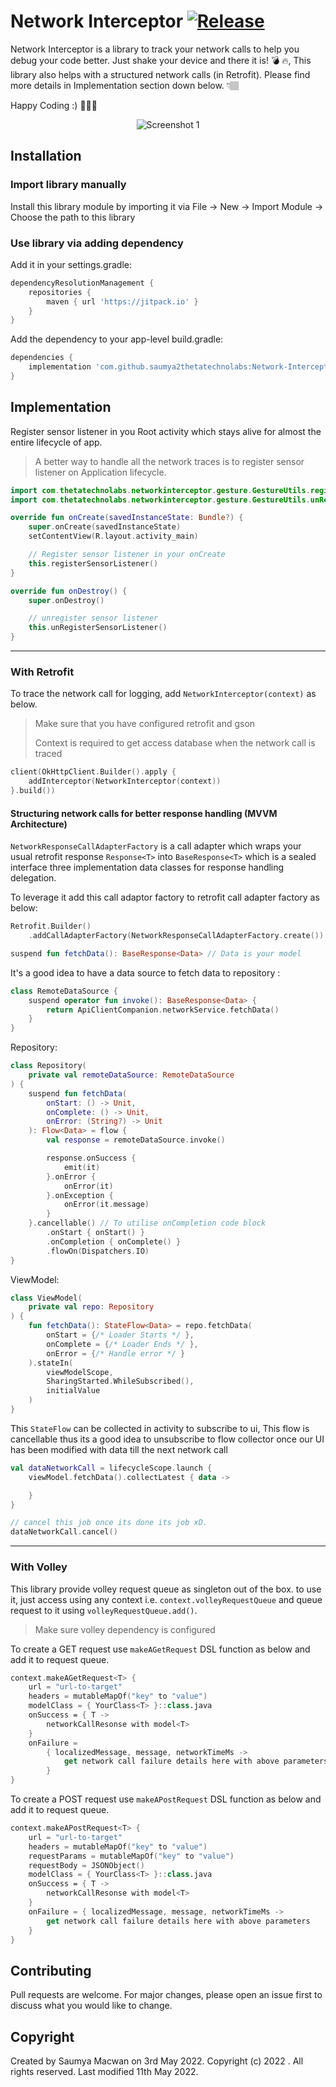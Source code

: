 # Network Interceptor [![Release](https://jitpack.io/v/saumya2thetatechnolabs/Network-Interceptor.svg?style=flat-square)](https://jitpack.io/#saumya2thetatechnolabs/Network-Interceptor)

Network Interceptor is a library to track your network calls to help you debug your code better.
Just shake your device and there it is! 💣 🔥, This library also helps with a structured network
calls (in Retrofit). Please find more details in Implementation section down below. 👇🏽

Happy Coding :) 👨🏽‍💻


<p align="center">
  <img src="" title="Screenshot 1">
</p>

## Installation

### Import library manually

Install this library module by importing it via File -> New -> Import Module -> Choose the path to
this library

### Use library via adding dependency

Add it in your settings.gradle:

```groovy
dependencyResolutionManagement {
    repositories {
        maven { url 'https://jitpack.io' }
    }
}
```

Add the dependency to your app-level build.gradle:

```groovy
dependencies {
    implementation 'com.github.saumya2thetatechnolabs:Network-Interceptor:{latest-version}'
}
```

## Implementation

Register sensor listener in you Root activity which stays alive for almost the entire lifecycle of
app.
> A better way to handle all the network traces is to register sensor listener on Application lifecycle.

```kotlin
import com.thetatechnolabs.networkinterceptor.gesture.GestureUtils.registerSensorListener
import com.thetatechnolabs.networkinterceptor.gesture.GestureUtils.unRegisterSensorListener

override fun onCreate(savedInstanceState: Bundle?) {
    super.onCreate(savedInstanceState)
    setContentView(R.layout.activity_main)

    // Register sensor listener in your onCreate
    this.registerSensorListener()
}

override fun onDestroy() {
    super.onDestroy()

    // unregister sensor listener
    this.unRegisterSensorListener()
}
```

---

### With Retrofit

To trace the network call for logging, add `NetworkInterceptor(context)` as below.
> Make sure that you have configured retrofit and gson
>
>Context is required to get access database when the network call is traced

```kotlin
client(OkHttpClient.Builder().apply {
    addInterceptor(NetworkInterceptor(context))
}.build())
```

#### Structuring network calls for better response handling (MVVM Architecture)

`NetworkResponseCallAdapterFactory` is a call adapter which wraps your usual retrofit
response `Response<T>` into `BaseResponse<T>` which is a sealed interface three implementation data
classes for response handling delegation.

To leverage it add this call adaptor factory to retrofit call adapter factory as below:

```kotlin
Retrofit.Builder()
    .addCallAdapterFactory(NetworkResponseCallAdapterFactory.create())

suspend fun fetchData(): BaseResponse<Data> // Data is your model
```

It's a good idea to have a data source to fetch data to repository :

```kotlin
class RemoteDataSource {
    suspend operator fun invoke(): BaseResponse<Data> {
        return ApiClientCompanion.networkService.fetchData()
    }
}
```

Repository:

```kotlin
class Repository(
    private val remoteDataSource: RemoteDataSource
) {
    suspend fun fetchData(
        onStart: () -> Unit,
        onComplete: () -> Unit,
        onError: (String?) -> Unit
    ): Flow<Data> = flow {
        val response = remoteDataSource.invoke()

        response.onSuccess {
            emit(it)
        }.onError {
            onError(it)
        }.onException {
            onError(it.message)
        }
    }.cancellable() // To utilise onCompletion code block
        .onStart { onStart() }
        .onCompletion { onComplete() }
        .flowOn(Dispatchers.IO)
}
```

ViewModel:

```kotlin
class ViewModel(
    private val repo: Repository
) {
    fun fetchData(): StateFlow<Data> = repo.fetchData(
        onStart = {/* Loader Starts */ },
        onComplete = {/* Loader Ends */ },
        onError = {/* Handle error */ }
    ).stateIn(
        viewModelScope,
        SharingStarted.WhileSubscribed(),
        initialValue
    )
}
```

This `StateFlow` can be collected in activity to subscribe to ui, This flow is cancellable thus its
a good idea to unsubscribe to flow collector once our UI has been modified with data till the next
network call

```kotlin
val dataNetworkCall = lifecycleScope.launch {
    viewModel.fetchData().collectLatest { data ->

    }
}

// cancel this job once its done its job xD.
dataNetworkCall.cancel()
```

---

### With Volley

This library provide volley request queue as singleton out of the box. to use it, just access using
any context i.e. `context.volleyRequestQueue` and queue request to it
using `volleyRequestQueue.add()`.

> Make sure volley dependency is configured

To create a GET request use `makeAGetRequest` DSL function as below and add it to request queue.

```kotlin
context.makeAGetRequest<T> {
    url = "url-to-target"
    headers = mutableMapOf("key" to "value")
    modelClass = { YourClass<T> }::class.java
    onSuccess = { T ->
        networkCallResonse with model<T>
    }
    onFailure =
        { localizedMessage, message, networkTimeMs ->
            get network call failure details here with above parameters
        }
}
```

To create a POST request use `makeAPostRequest` DSL function as below and add it to request queue.

```kotlin
context.makeAPostRequest<T> {
    url = "url-to-target"
    headers = mutableMapOf("key" to "value")
    requestParams = mutableMapOf("key" to "value")
    requestBody = JSONObject()
    modelClass = { YourClass<T> }::class.java
    onSuccess = { T ->
        networkCallResonse with model<T>
    }
    onFailure = { localizedMessage, message, networkTimeMs ->
        get network call failure details here with above parameters
    }
}
```

## Contributing

Pull requests are welcome. For major changes, please open an issue first to discuss what you would
like to change.

## Copyright

Created by Saumya Macwan on 3rd May 2022. Copyright (c) 2022 . All rights reserved. Last modified
11th May 2022.
